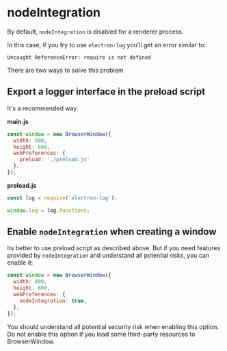 # nodeIntegration

By default, `nodeIntegration` is disabled for a renderer process.

In this case, if you try to use `electron-log` you'll get an error similar to: 

`Uncaught ReferenceError: require is not defined`

There are two ways to solve this problem

## Export a logger interface in the preload script

It's a recommended way.

**main.js**
```js
const window = new BrowserWindow({
  width: 800,
  height: 600,
  webPreferences: {
    preload: './preload.js'
  },
});
```

**preload.js**
```js
const log = require('electron-log');

window.log = log.functions;
```

## Enable `nodeIntegration` when creating a window

Its better to use preload script as described above. But if you need features
provided by `nodeIntegration` and understand all potential risks, you can
enable it:

```js
const window = new BrowserWindow({
  width: 800,
  height: 600,
  webPreferences: {
    nodeIntegration: true,
  },
});
```

You should understand all potential security risk when enabling this option. Do
not enable this option if you load some third-party resources to BrowserWindow. 
